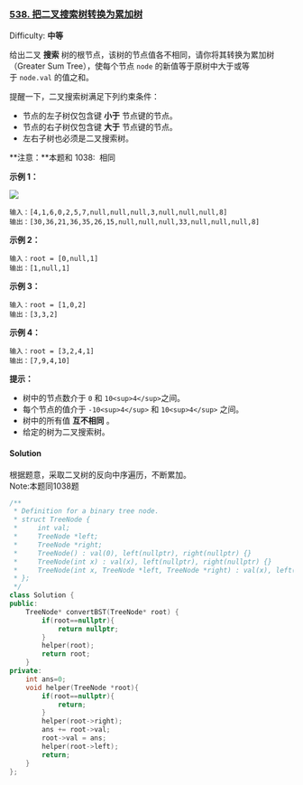 ### [538\. 把二叉搜索树转换为累加树](https://leetcode-cn.com/problems/convert-bst-to-greater-tree/)

Difficulty: **中等**


给出二叉 **搜索** 树的根节点，该树的节点值各不相同，请你将其转换为累加树（Greater Sum Tree），使每个节点 `node` 的新值等于原树中大于或等于 `node.val` 的值之和。

提醒一下，二叉搜索树满足下列约束条件：

*   节点的左子树仅包含键 **小于** 节点键的节点。
*   节点的右子树仅包含键 **大于** 节点键的节点。
*   左右子树也必须是二叉搜索树。

**注意：**本题和 1038:  相同

**示例 1：**

**![](https://assets.leetcode-cn.com/aliyun-lc-upload/uploads/2019/05/03/tree.png)**

```
输入：[4,1,6,0,2,5,7,null,null,null,3,null,null,null,8]
输出：[30,36,21,36,35,26,15,null,null,null,33,null,null,null,8]
```

**示例 2：**

```
输入：root = [0,null,1]
输出：[1,null,1]
```

**示例 3：**

```
输入：root = [1,0,2]
输出：[3,3,2]
```

**示例 4：**

```
输入：root = [3,2,4,1]
输出：[7,9,4,10]
```

**提示：**

*   树中的节点数介于 `0` 和 `10<sup>4</sup>`之间。
*   每个节点的值介于 `-10<sup>4</sup>` 和 `10<sup>4</sup>` 之间。
*   树中的所有值 **互不相同** 。
*   给定的树为二叉搜索树。


#### Solution

根据题意，采取二叉树的反向中序遍历，不断累加。  
Note:本题同1038题

```cpp
​/**
 * Definition for a binary tree node.
 * struct TreeNode {
 *     int val;
 *     TreeNode *left;
 *     TreeNode *right;
 *     TreeNode() : val(0), left(nullptr), right(nullptr) {}
 *     TreeNode(int x) : val(x), left(nullptr), right(nullptr) {}
 *     TreeNode(int x, TreeNode *left, TreeNode *right) : val(x), left(left), right(right) {}
 * };
 */
class Solution {
public:
    TreeNode* convertBST(TreeNode* root) {
        if(root==nullptr){
            return nullptr;
        }
        helper(root);
        return root;
    }
private:
    int ans=0;
    void helper(TreeNode *root){
        if(root==nullptr){
            return;
        }
        helper(root->right);
        ans += root->val;
        root->val = ans;
        helper(root->left);
        return;
    }
};
```